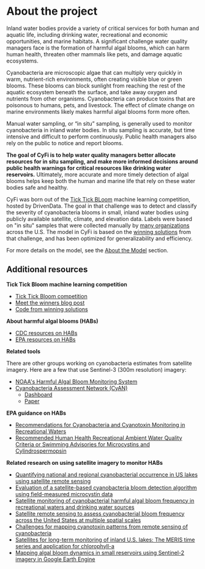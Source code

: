 # About the project

Inland water bodies provide a variety of critical services for both human and aquatic life, including drinking water, recreational and economic opportunities, and marine habitats. A significant challenge water quality managers face is the formation of harmful algal blooms, which can harm human health, threaten other mammals like pets, and damage aquatic ecosystems.

Cyanobacteria are microscopic algae that can multiply very quickly in warm, nutrient-rich environments, often creating visible blue or green blooms. These blooms can block sunlight from reaching the rest of the aquatic ecosystem beneath the surface, and take away oxygen and nutrients from other organisms. Cyanobacteria can produce toxins that are poisonous to humans, pets, and livestock. The effect of climate change on marine environments likely makes harmful algal blooms form more often.

Manual water sampling, or “in situ” sampling, is generally used to monitor cyanobacteria in inland water bodies. In situ sampling is accurate, but time intensive and difficult to perform continuously. Public health managers also rely on the public to notice and report blooms.

**The goal of CyFi is to help water quality managers better allocate resources for in situ sampling, and make more informed decisions around public health warnings for critical resources like drinking water reservoirs.** Ultimately, more accurate and more timely detection of algal blooms helps keep both the human and marine life that rely on these water bodies safe and healthy.

CyFi was born out of the [Tick Tick BLoom](https://www.drivendata.org/competitions/143/tick-tick-bloom/) machine learning competition, hosted by DrivenData. The goal in that challenge was to detect and classify the severity of cyanobacteria blooms in small, inland water bodies using publicly available satellite, climate, and elevation data. Labels were based on "in situ" samples that were collected manually by [many organizations](https://www.drivendata.org/competitions/143/tick-tick-bloom/page/651/#about-the-project-team) across the U.S. The model in CyFi is based on the [winning solutions](https://github.com/drivendataorg/tick-tick-bloom) from that challenge, and has been optimized for generalizability and efficiency.

For more details on the model, see the [About the Model](index.md#about-the-model) section.

## Additional resources

**Tick Tick Bloom machine learning competition**

- [Tick Tick Bloom competition](https://www.drivendata.org/competitions/143/tick-tick-bloom/)
- [Meet the winners blog post](https://drivendata.co/blog/tick-tick-bloom-challenge-winners)
- [Code from winning solutions](https://github.com/drivendataorg/tick-tick-bloom)

**About harmful algal blooms (HABs)**

- [CDC resources on HABs](https://www.cdc.gov/habs/general.html)
- [EPA resources on HABs](https://www.epa.gov/cyanohabs)

**Related tools**

There are other groups working on cyanobacteria estimates from satellite imagery. Here are a few that use Sentinel-3 (300m resolution) imagery:

- [NOAA's Harmful Algal Bloom Monitoring System](https://coastalscience.noaa.gov/science-areas/habs/hab-monitoring-system/)
- [Cyanobacteria Assessment Network (CyAN)](https://oceancolor.gsfc.nasa.gov/about/projects/cyan/)
    - [Dashboard](https://qed.epa.gov/cyanweb/)
    - [Paper](https://www.sciencedirect.com/science/article/pii/S1364815218302482?via%3Dihub)

**EPA guidance on HABs**

- [Recommendations for Cyanobacteria and Cyanotoxin Monitoring in Recreational Waters](https://www.epa.gov/sites/default/files/2019-09/documents/recommend-cyano-rec-water-2019-update.pdf)
- [Recommended Human Health Recreational Ambient Water Quality Criteria or Swimming Advisories for Microcystins and Cylindrospermopsin](https://www.epa.gov/sites/default/files/2019-05/documents/hh-rec-criteria-habs-document-2019.pdf)

**Related research on using satellite imagery to monitor HABs**

- [Quantifying national and regional cyanobacterial occurrence in US lakes using satellite remote sensing](https://www.sciencedirect.com/science/article/pii/S1470160X19309719?ref=pdf_download&fr=RR-2&rr=8109976f78329642)
- [Evaluation of a satellite-based cyanobacteria bloom detection algorithm using field-measured microcystin data](https://www.sciencedirect.com/science/article/pii/S0048969721005301?ref=pdf_download&fr=RR-2&rr=7ee00136c8e396d1#f0015)
- [Satellite monitoring of cyanobacterial harmful algal bloom frequency in recreational waters and drinking water sources](https://www.sciencedirect.com/science/article/pii/S1470160X17302194?ref=pdf_download&fr=RR-2&rr=805b0d4bedb0642f)
- [Satellite remote sensing to assess cyanobacterial bloom frequency across the United States at multiple spatial scales](https://www.sciencedirect.com/science/article/pii/S1470160X21004878)
- [Challenges for mapping cyanotoxin patterns from remote sensing of cyanobacteria](https://pubmed.ncbi.nlm.nih.gov/28073474/)
- [Satellites for long-term monitoring of inland U.S. lakes: The MERIS time series and application for chlorophyll-a](https://www.sciencedirect.com/science/article/pii/S0034425721004053)
- [Mapping algal bloom dynamics in small reservoirs using Sentinel-2 imagery in Google Earth Engine](https://www.sciencedirect.com/science/article/pii/S1470160X2200512X)